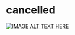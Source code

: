 # cancelled
[![IMAGE ALT TEXT HERE](https://img.youtube.com/vi/DLzxrzFCyOs/0.jpg)](https://www.youtube.com/watch?v=DLzxrzFCyOs)

